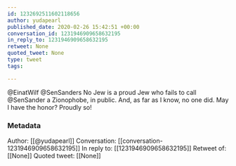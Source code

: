 ```yaml
---
id: 1232692511602118656
author: yudapearl
published_date: 2020-02-26 15:42:51 +00:00
conversation_id: 1231946909658632195
in_reply_to: 1231946909658632195
retweet: None
quoted_tweet: None
type: tweet
tags:

---
```


@EinatWilf @SenSanders No Jew is a proud Jew who fails to call @SenSander a Zionophobe, in public. And, as far as I know, no one did. May I have the honor? Proudly so!

### Metadata

Author: [[@yudapearl]]
Conversation: [[conversation-1231946909658632195]]
In reply to: [[1231946909658632195]]
Retweet of: [[None]]
Quoted tweet: [[None]]
